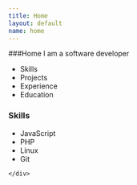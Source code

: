 ```yaml
---
title: Home
layout: default
name: home
---
```

###Home
I am a software developer

<div class="row">
	<div class="col-md-4">
		<ul id="resume_list" class='bulletless'>
			<li item="skills">Skills</li>
			<li item="projects">Projects</li>
			<li item="experience">Experience</li>
			<li item="education">Education</li>
		</ul>
	</div>
	<div id="resume_content" class="col-md-8">
		<div id="skills" class="content" style="">
			<div class="panel panel-default">
			  <div class="panel-heading">
			    <h3 class="panel-title">Skills</h3>
			  </div>
			  <div class="panel-body">
			    <ul class="bulletless">
			    	<li>JavaScript</li>
			    	<li>PHP</li>
			    	<li>Linux</li>
			    	<li>Git</li>
			    </ul>
			  </div>
			</div>
		</div>
		<div id="projects" class="content" style="display: none;">
			<div class="panel panel-default">
			  <div class="panel-heading">
			    <h3 class="panel-title">Projects</h3>
			  </div>
			  <div class="panel-body">
			    Panel content
			  </div>
			</div>
		</div>
		<div id="experience" class="content" style="display: none;">
			<div class="panel panel-default">
			  <div class="panel-heading">
			    <h3 class="panel-title">Experience</h3>
			  </div>
			  <div class="panel-body">
			    Panel content
			  </div>
			</div>
		</div>
		<div id="education" class="content" style="display: none;">
			<div class="panel panel-default">
			  <div class="panel-heading">
			    <h3 class="panel-title">Education</h3>
			  </div>
			  <div class="panel-body">
			    Panel content
			  </div>
			</div>
		</div>

	</div>
</div>